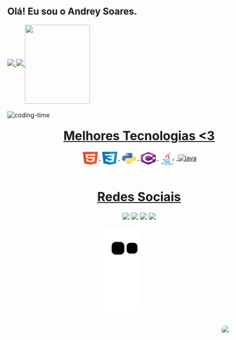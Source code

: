 ## Olá! Eu sou o Andrey Soares. 

<div>
  <a href="https://github.com/Drey021">
  <img height="160em" src="https://github-readme-stats.vercel.app/api?username=Drey021&show_icons=true&theme=great-gatsby&include_all_commits=true&count_private=true"/>
  <img height="160em" src="https://github-readme-stats.vercel.app/api/top-langs/?username=Drey021&layout=compact&langs_count=7&theme=great-gatsby" />
  <img align="center" width="148" height="180" src="https://media1.tenor.com/images/68e8337fb4eb7e40645d832c64762a8b/tenor.gif?itemid=19443613">
</div>

<div  align="center"> 
  <div style="display: inline_block"><br>
  <img align="left" height="250" alt="coding-time" src="https://user-images.githubusercontent.com/112641522/197924531-e181d581-4d25-40b9-bf9b-d159445935cc.gif">
  <h1 align="center">Melhores Tecnologias <3</h1>
  <img align="center" alt="HTML" height="30" width="40" src="https://raw.githubusercontent.com/devicons/devicon/master/icons/html5/html5-original.svg">
  <img align="center" alt="CSS" height="30" width="40" src="https://raw.githubusercontent.com/devicons/devicon/master/icons/css3/css3-original.svg">
  <img align="center" alt="Python" height="30" width="40" src="https://raw.githubusercontent.com/devicons/devicon/master/icons/python/python-original.svg">
  <img align="center" alt="Csharp" height="30" width="40" src="https://raw.githubusercontent.com/devicons/devicon/master/icons/csharp/csharp-original.svg">
  <img align="center" alt="java" height="30" width="40" src="https://raw.githubusercontent.com/devicons/devicon/master/icons/java/java-original.svg">
  <img align="center" alt="java" height="30" width="40" src="https://th.bing.com/th/id/OIP.rbrHgjHJov9cIaqjLdTh5AHaFE?w=259&h=180&c=7&r=0&o=5&pid=1.7">
 
</div>
<br>
  <h1 align="center">Redes Sociais</h1>
<div>
  <a href="https://www.instagram.com/drey_soares_/?igshid=YmMyMTA2M2Y%3D" target="_blank"><img src="https://img.shields.io/badge/Instagram-E4405F?style=for-the-badge&logo=instagram&logoColor=white" target="_blank"></a>
  <a href="https://www.facebook.com/andrey.soares.58" target="_blank"><img src="https://img.shields.io/badge/Facebook-1877F2?style=for-the-badge&logo=facebook&logoColor=white" target="_blank"></a>
  <a href="" target="_blank"><img src="https://img.shields.io/badge/-LinkedIn-%230077B5?style=for-the-badge&logo=linkedin&logoColor=white" target="_blank"></a>
  <a href = "mailto:aandrey.soares@gmail.com"><img src="https://img.shields.io/badge/-Gmail-%23333?style=for-the-badge&logo=gmail&logoColor=white" target="_blank"></a>
</div>

 ![Snake animation](https://github.com/Drey021/Drey021/blob/output/github-contribution-grid-snake.svg)
 
##

<div align="center">
<img align="right" height="150" style="border-radius:50px;" src="https://user-images.githubusercontent.com/112641522/196018407-518f9585-40ad-43c7-bef4-da83b74e99fd.jpg" >
</div>
